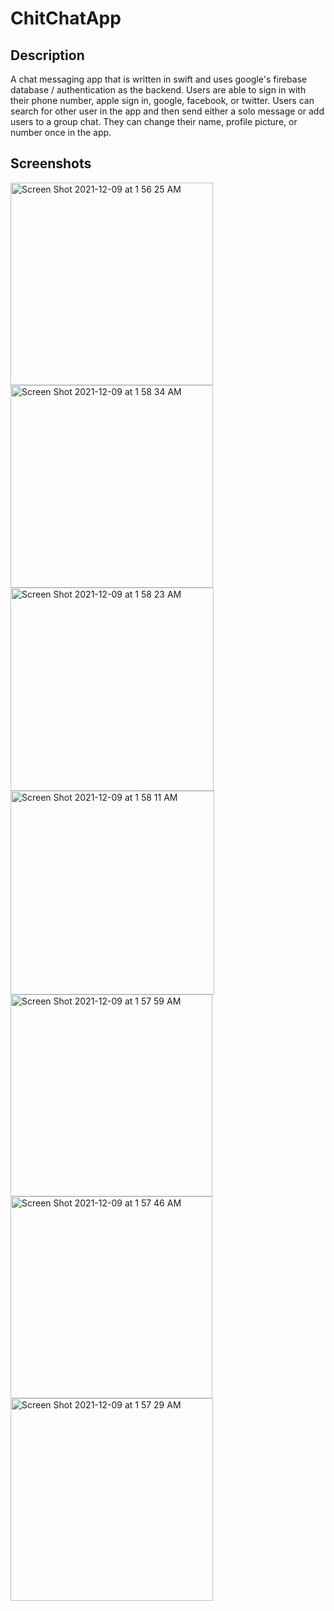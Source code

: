 # ChitChatApp

## Description
A chat messaging app that is written in swift and uses google's firebase database / authentication as the backend. Users are able to sign in with their phone number, apple sign in, google, facebook, or twitter. Users can search for other user in the app and then send either a solo message or add users to a group chat. They can change their name, profile picture, or number once in the app. 

## Screenshots
<img width="324" alt="Screen Shot 2021-12-09 at 1 56 25 AM" src="https://user-images.githubusercontent.com/56944422/145348706-b4285744-77b3-4218-a147-9d5e9bce3dc9.png">  <img width="324" alt="Screen Shot 2021-12-09 at 1 58 34 AM" src="https://user-images.githubusercontent.com/56944422/145349122-eef43940-04c1-4aed-accb-7a2167e2e78e.png">  <img width="325" alt="Screen Shot 2021-12-09 at 1 58 23 AM" src="https://user-images.githubusercontent.com/56944422/145349124-681c05c7-122c-42d4-903f-cbbdd97aea0f.png">  <img width="326" alt="Screen Shot 2021-12-09 at 1 58 11 AM" src="https://user-images.githubusercontent.com/56944422/145349125-b7cf2b1e-e342-4b76-9d09-b617e6b0d202.png">  <img width="323" alt="Screen Shot 2021-12-09 at 1 57 59 AM" src="https://user-images.githubusercontent.com/56944422/145349127-df4a1faa-c403-4607-86a7-a81e4bc6d41d.png">  <img width="323" alt="Screen Shot 2021-12-09 at 1 57 46 AM" src="https://user-images.githubusercontent.com/56944422/145349128-f3e8af03-efa4-4dcf-98e9-a3851cc506d7.png">  <img width="324" alt="Screen Shot 2021-12-09 at 1 57 29 AM" src="https://user-images.githubusercontent.com/56944422/145349129-457fe1e0-4751-4736-b071-e8524b81cabb.png">
